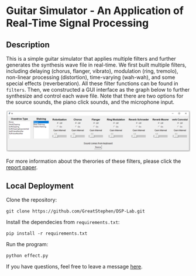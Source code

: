 # Guitar Simulator - An Application of Real-Time Signal Processing

## Description

This is a simple guitar simulator that applies multiple filters and further generates the synthesis wave file in real-time. We first built multiple filters, including delaying (chorus, flanger, vibrato), modulation (ring, tremolo), non-linear processing (distortion), time-varying (wah-wah), and some special effects (reverberation). All these filter functions can be found in `filters`. Then, we constructed a GUI interface as the graph below to further synthesize and control each wave file. Note that there are two options for the source sounds, the piano click sounds, and the microphone input.

<p align = 'center'>
<img src = 'https://raw.githubusercontent.com/GreatStephen/DSP-Lab/main/docs/GUI.PNG'>
</p>

For more information about the therories of these filters, please click the [report paper](https://github.com/GreatStephen/DSP-Lab/blob/main/docs/DSP_proj_report.pdf/).

## Local Deployment

Clone the repository:

    git clone https://github.com/GreatStephen/DSP-Lab.git

Install the dependecies from `requirements.txt`:

    pip install -r requirements.txt

Run the program:

    python effect.py

If you have questions, feel free to leave a message [here](https://github.com/GreatStephen/DSP-Lab/issues).